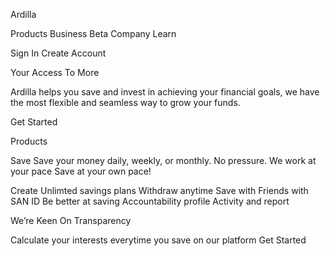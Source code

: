 Ardilla

Products
Business Beta
Company
Learn

Sign In
Create Account





Your Access To More

Ardilla helps you save and invest in achieving your financial goals, we have the most flexible and seamless way to grow your funds.

Get Started




Products

Save
Save your money daily, weekly, or monthly. No pressure. We work at your pace
Save at your own pace!


Create Unlimted savings plans
Withdraw anytime
Save with Friends with SAN ID
Be better at saving
Accountability profile
Activity and report



We’re Keen On Transparency
 
Calculate your interests everytime you save on our platform
Get Started